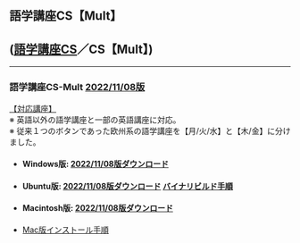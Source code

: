 ## 語学講座CS【Mult】     
## ([語学講座CS](https://csreviser.github.io/CS-English/)／CS【Mult】)
***
### 語学講座CS-Mult [2022/11/08版](https://github.com/CSReviser/CS-Mult/releases/tag/20221108)                 
                
[【対応講座】](https://github.com/CSReviser/CS-Mult/wiki/%E5%AF%BE%E5%BF%9C%E8%AC%9B%E5%BA%A7)            
※ 英語以外の語学講座と一部の英語講座に対応。          
※ 従来１つのボタンであった欧州系の語学講座を【月/火/水】と【木/金】に分けました。              
   - #### Windows版: [2022/11/08版ダウンロード](https://github.com/CSReviser/CS-Mult/releases/download/20221108/CS-Mult-Windows-20221108.zip)                          
   - #### Ubuntu版: [2022/11/08版ダウンロード](https://github.com/CSReviser/CS-Mult/releases/download/20221108/CS-Mult-Ubuntu-qt5-20221108.zip)                [バイナリビルド手順](https://github.com/CSReviser/CS-Mult/wiki/ubuntuビルド手順)                          
   - #### Macintosh版: [2022/11/08版ダウンロード](https://github.com/CSReviser/CS-Mult/releases/download/20221108/CS-Mult-Macintosh-20221108.dmg)
   -  [Mac版インストール手順](https://github.com/CSReviser/CS-English/wiki/Mac%E7%89%88%E3%82%A4%E3%83%B3%E3%82%B9%E3%83%88%E3%83%BC%E3%83%AB%E6%89%8B%E9%A0%86(%E3%83%91%E3%83%BC%E3%83%9F%E3%83%83%E3%82%B7%E3%83%A7%E3%83%B3%E6%B8%88))                          　　　           　　                            
